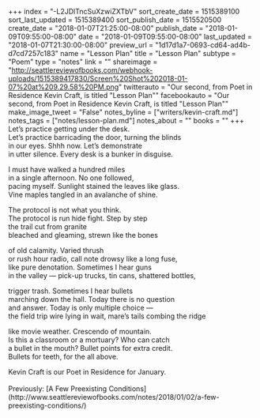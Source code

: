 +++
index = "-L2JDlTncSuXzwiZXTbV"
sort_create_date = 1515389100
sort_last_updated = 1515389400
sort_publish_date = 1515520500
create_date = "2018-01-07T21:25:00-08:00"
publish_date = "2018-01-09T09:55:00-08:00"
date = "2018-01-09T09:55:00-08:00"
last_updated = "2018-01-07T21:30:00-08:00"
preview_url = "1d17d1a7-0693-cd64-ad4b-d7cd7257c183"
name = "Lesson Plan"
title = "Lesson Plan"
subtype = "Poem"
type = "notes"
link = ""
shareimage = "http://seattlereviewofbooks.com/webhook-uploads/1515389417830/Screen%20Shot%202018-01-07%20at%209.29.58%20PM.png"
twitterauto = "Our second, from Poet in Residence Kevin Craft, is titled \"Lesson Plan\""
facebookauto = "Our second, from Poet in Residence Kevin Craft, is titled \"Lesson Plan\""
make_image_tweet = "False"
notes_byline = ["writers/kevin-craft.md"]
notes_tags = ["notes/lesson-plan.md"]
notes_about = ""
books = ""
+++
Let’s practice getting under the desk.<br>
Let’s practice barricading the door, turning the blinds<br>
in our eyes. Shhh now. Let’s demonstrate<br>
in utter silence. Every desk is a bunker in disguise.

I must have walked a hundred miles<br>
in a single afternoon. No one followed,<br>
pacing myself. Sunlight stained the leaves like glass.<br>
Vine maples tangled in an avalanche of shine.

The protocol is not what you think.<br>
The protocol is run hide fight. Step by step<br>
the trail cut from granite<br>
bleached and gleaming, strewn like the bones

of old calamity. Varied thrush<br>
or rush hour radio, call note drowsy like a long fuse,<br>
like pure denotation. Sometimes I hear guns<br>
in the valley &mdash; pick-up trucks, tin cans, shattered bottles,

trigger trash. Sometimes I hear bullets<br>
marching down the hall. Today there is no question<br>
and answer. Today is only multiple choice &mdash;<br>
the field trip wire lying in wait, mare’s tails combing the ridge

like movie weather. Crescendo of mountain.<br>
Is this a classroom or a mortuary? Who can catch<br>
a bullet in the mouth? Bullet points for extra credit.<br>
Bullets for teeth, for the all above.

<p class="poem-footer">Kevin Craft is our Poet in Residence for January.<br><br>Previously: [A Few Preexisting Conditions](http://www.seattlereviewofbooks.com/notes/2018/01/02/a-few-preexisting-conditions/)</p>